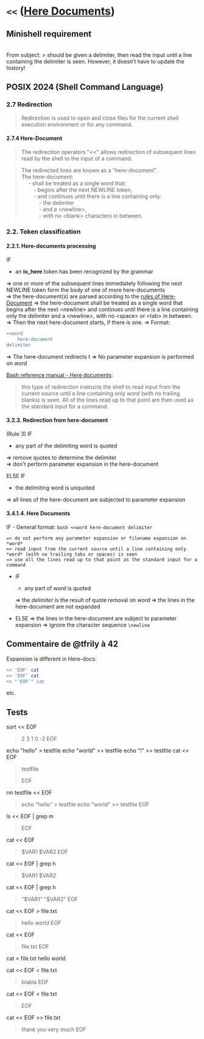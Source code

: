 # `<<` ([Here Documents](https://www.gnu.org/savannah-checkouts/gnu/bash/manual/bash.html#Here-Documents))
## Minishell requirement
<br>From subject:
	> should be given a delimiter, then read the input until a line containing the delimiter is seen. However, it doesn’t have to update the history!

## POSIX 2024 (Shell Command Language)
### 2.7 Redirection
> Redirection is used to open and close files for the current shell execution environment or for any command.

#### 2.7.4 Here-Document
> The redirection operators "<<" allows redirection  of subsequent lines read by the shell to the input of a command.

> The redirected lines are known as a "here-document".<br>
> The here-document:<br>
&emsp;	- shall be treated as a single word that:<br>
&emsp;&emsp;	- begins after the next NEWLINE token,<br>
&emsp;&emsp;	- and continues until there is a line containing only:<br>
		&emsp;&emsp;&emsp;	- the delimiter<br>
		&emsp;&emsp;&emsp;	- and a \<newline\>,<br>
		&emsp;&emsp;&emsp;	- with no \<blank\> characters in between.<br>

### 2.2. Token classification
#### 2.2.1. Here-documents processing
IF
- an **io_here** token has been recognized by the grammar

=> one or more of the subsequent lines immediately following the next NEWLINE token form the body of one of more here-documents<br>
=> the here-document(s) are parsed according to the [rules of Here-Document](https://pubs.opengroup.org/onlinepubs/9699919799/utilities/V3_chap02.html#tag_18_07_04)
=> the here-document shall be treated as a single word that begins after the next \<newline\> and continues until there is a line containing only the delimiter and a \<newline\>, with no \<space\> or \<tab\> in between.
=> Then the next here-document starts, if there is one.
=> Format:

```bash
<<word
	here-document
delimiter
```
=> The here-document redirects t
=> No parameter expansion is performed on *word*

[Bash reference manual - Here documents](https://www.gnu.org/software/bash/manual/bash.html#Here-Documents):
> this type of redirection instructs the shell to read input from the current source until a line containing only *word* (with no trailing blanks) is seen. All of the lines read up to that point are then used as the standard input for a command.

#### 3.2.3. Redirection from here-document
(Rule 3)
IF
- any part of the delimiting word is quoted

=> remove quotes to determine the delimiter<br>
=> don't perform parameter expansion in the here-document

ELSE IF
- the delimiting word is unquoted

=> all lines of the here-document are subjected to parameter expansion

#### 3.4.1.4. Here Documents
IF
	- General format:
	```bash
	<<word
		here-document
	delimiter
	```

	=> do not perform any parameter expansion or filename expansion on *word*
	=> read input from the current source until a line containing only *word* (with no trailing tabs or spaces) is seen
	=> use all the lines read up to that point as the standard input for a command

- IF
	- any part of *word* is quoted

	=> the *delimiter* is the result of quote removal on *word*
	=> the lines in the here-document are not expanded

- ELSE
	=> the lines in the here-document are subject to parameter expansion
	=> ignore the character sequence `\newline`

## Commentaire de @tfrily à 42
Expansion is different in Here-docs: 
```bash
<< 'EOF' cat
<< 'EOF' cat
<< "'EOF'" cat
```
etc.

## Tests
sort << EOF
> 2 
> 3
> 1
> 0
> -2
> EOF

echo "hello" > testfile
echo "world" >> testfile
echo "!" >> testfile
cat << EOF
> 
> testfile 
> 
> EOF

rm testfile
<< EOF
> echo "hello" > testfile
> echo "world" >> testfile
> EOF


ls << EOF | grep m
> EOF

cat << EOF
> $VAR1
> $VAR2
> EOF

cat << EOF | grep h
> $VAR1
> $VAR2

cat << EOF | grep h
> "$VAR1"
> "$VAR2"
> EOF

cat << EOF > file.txt
> hello 
> world
> EOF

cat << EOF
> file.txt 
> EOF

cat < file.txt 
hello 
world

cat << EOF < file.txt
> blabla
> EOF

cat << EOF < file.txt
> EOF

cat << EOF >> file.txt
> thank you
> very much
> EOF
